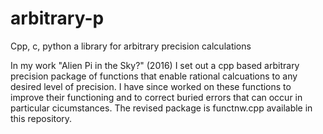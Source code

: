 # arbitrary-p
Cpp, c, python a library for arbitrary precision calculations

In my work "Alien Pi in the Sky?" (2016) I set out a cpp based arbitrary precision package of functions that enable rational calcuations to any desired level of precision. I have since worked on these functions to improve their functioning and to correct buried errors that can occur in particular cicumstances. The revised package is functnw.cpp available in this repository. 
